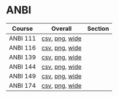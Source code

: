 # ANBI

| Course | Overall | Section |
| ------ | ------- | ------- |
| ANBI 111 | [csv](https://github.com/UCSD-Historical-Enrollment-Data/2025Spring/blob/main/overall/ANBI%20111.csv), [png](https://raw.githubusercontent.com/UCSD-Historical-Enrollment-Data/2025Spring/main/plot_overall/ANBI%20111.png), [wide](https://raw.githubusercontent.com/UCSD-Historical-Enrollment-Data/2025Spring/main/plot_overall_wide/ANBI%20111.png) |  |
| ANBI 116 | [csv](https://github.com/UCSD-Historical-Enrollment-Data/2025Spring/blob/main/overall/ANBI%20116.csv), [png](https://raw.githubusercontent.com/UCSD-Historical-Enrollment-Data/2025Spring/main/plot_overall/ANBI%20116.png), [wide](https://raw.githubusercontent.com/UCSD-Historical-Enrollment-Data/2025Spring/main/plot_overall_wide/ANBI%20116.png) |  |
| ANBI 139 | [csv](https://github.com/UCSD-Historical-Enrollment-Data/2025Spring/blob/main/overall/ANBI%20139.csv), [png](https://raw.githubusercontent.com/UCSD-Historical-Enrollment-Data/2025Spring/main/plot_overall/ANBI%20139.png), [wide](https://raw.githubusercontent.com/UCSD-Historical-Enrollment-Data/2025Spring/main/plot_overall_wide/ANBI%20139.png) |  |
| ANBI 144 | [csv](https://github.com/UCSD-Historical-Enrollment-Data/2025Spring/blob/main/overall/ANBI%20144.csv), [png](https://raw.githubusercontent.com/UCSD-Historical-Enrollment-Data/2025Spring/main/plot_overall/ANBI%20144.png), [wide](https://raw.githubusercontent.com/UCSD-Historical-Enrollment-Data/2025Spring/main/plot_overall_wide/ANBI%20144.png) |  |
| ANBI 149 | [csv](https://github.com/UCSD-Historical-Enrollment-Data/2025Spring/blob/main/overall/ANBI%20149.csv), [png](https://raw.githubusercontent.com/UCSD-Historical-Enrollment-Data/2025Spring/main/plot_overall/ANBI%20149.png), [wide](https://raw.githubusercontent.com/UCSD-Historical-Enrollment-Data/2025Spring/main/plot_overall_wide/ANBI%20149.png) |  |
| ANBI 174 | [csv](https://github.com/UCSD-Historical-Enrollment-Data/2025Spring/blob/main/overall/ANBI%20174.csv), [png](https://raw.githubusercontent.com/UCSD-Historical-Enrollment-Data/2025Spring/main/plot_overall/ANBI%20174.png), [wide](https://raw.githubusercontent.com/UCSD-Historical-Enrollment-Data/2025Spring/main/plot_overall_wide/ANBI%20174.png) |  |
